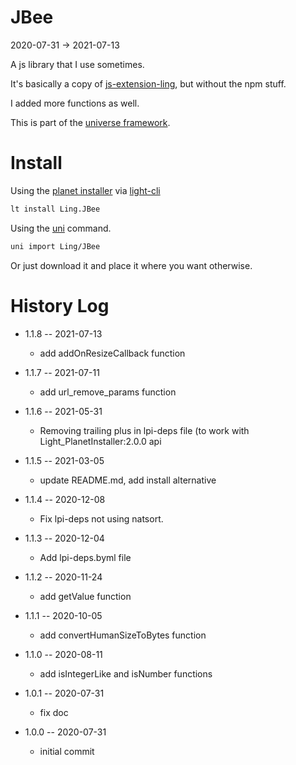 JBee
===========
2020-07-31 -> 2021-07-13



A js library that I use sometimes.

It's basically a copy of [js-extension-ling](https://www.npmjs.com/package/js-extension-ling),
but without the npm stuff.

I added more functions as well.





This is part of the [universe framework](https://github.com/karayabin/universe-snapshot).


Install
==========
Using the [planet installer](https://github.com/lingtalfi/Light_PlanetInstaller) via [light-cli](https://github.com/lingtalfi/Light_Cli)
```bash
lt install Ling.JBee
```

Using the [uni](https://github.com/lingtalfi/universe-naive-importer) command.
```bash
uni import Ling/JBee
```

Or just download it and place it where you want otherwise.








History Log
=============

- 1.1.8 -- 2021-07-13

    - add addOnResizeCallback function
  
- 1.1.7 -- 2021-07-11

    - add url_remove_params function
  
- 1.1.6 -- 2021-05-31

    - Removing trailing plus in lpi-deps file (to work with Light_PlanetInstaller:2.0.0 api

- 1.1.5 -- 2021-03-05

    - update README.md, add install alternative

- 1.1.4 -- 2020-12-08

    - Fix lpi-deps not using natsort.

- 1.1.3 -- 2020-12-04

    - Add lpi-deps.byml file

- 1.1.2 -- 2020-11-24

    - add getValue function
    
- 1.1.1 -- 2020-10-05

    - add convertHumanSizeToBytes function

- 1.1.0 -- 2020-08-11

    - add isIntegerLike and isNumber functions
    
- 1.0.1 -- 2020-07-31

    - fix doc
    
- 1.0.0 -- 2020-07-31

    - initial commit
